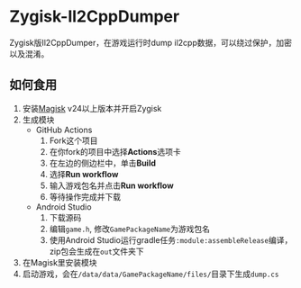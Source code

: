 # Zygisk-Il2CppDumper
Zygisk版Il2CppDumper，在游戏运行时dump il2cpp数据，可以绕过保护，加密以及混淆。

## 如何食用
1. 安装[Magisk](https://github.com/topjohnwu/Magisk) v24以上版本并开启Zygisk
2. 生成模块
   - GitHub Actions
      1. Fork这个项目
      2. 在你fork的项目中选择**Actions**选项卡
      3. 在左边的侧边栏中，单击**Build**
      4. 选择**Run workflow**
      5. 输入游戏包名并点击**Run workflow**
      6. 等待操作完成并下载
   - Android Studio
      1. 下载源码
      2. 编辑`game.h`, 修改`GamePackageName`为游戏包名
      3. 使用Android Studio运行gradle任务`:module:assembleRelease`编译，zip包会生成在`out`文件夹下
3. 在Magisk里安装模块
4. 启动游戏，会在`/data/data/GamePackageName/files/`目录下生成`dump.cs`
